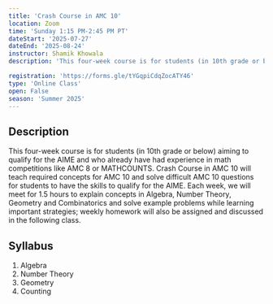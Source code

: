 ```yaml
---
title: 'Crash Course in AMC 10'
location: Zoom
time: 'Sunday 1:15 PM-2:45 PM PT'
dateStart: '2025-07-27'
dateEnd: '2025-08-24'
instructor: Shamik Khowala
description: 'This four-week course is for students (in 10th grade or below) aiming to qualify for the AIME and who already have had experience in math competitions like AMC 8 or MATHCOUNTS.'

registration: 'https://forms.gle/tYGqpiCdqZocATY46'
type: 'Online Class'
open: False
season: 'Summer 2025'
---
```


## Description

This four-week course is for students (in 10th grade or below) aiming to qualify for the AIME and who already have had experience in math competitions like AMC 8 or MATHCOUNTS. Crash Course in AMC 10 will teach required concepts for AMC 10 and solve difficult AMC 10 questions for students to have the skills to qualify for the AIME. Each week, we will meet for 1.5 hours to explain concepts in Algebra, Number Theory, Geometry and Combinatorics and solve example problems while learning important strategies; weekly homework will also be assigned and discussed in the following class.


## Syllabus

1.	Algebra
2.	Number Theory
3.	Geometry
4.	Counting